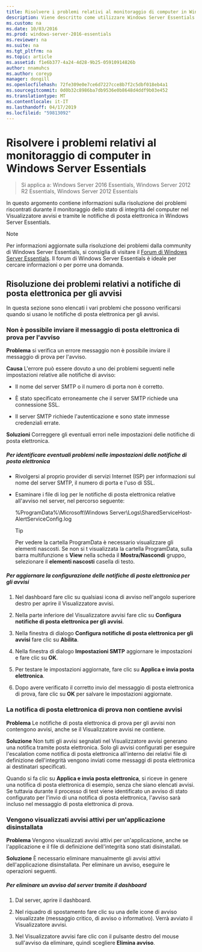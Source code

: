 ```yaml
---
title: Risolvere i problemi relativi al monitoraggio di computer in Windows Server Essentials
description: Viene descritto come utilizzare Windows Server Essentials
ms.custom: na
ms.date: 10/03/2016
ms.prod: windows-server-2016-essentials
ms.reviewer: na
ms.suite: na
ms.tgt_pltfrm: na
ms.topic: article
ms.assetid: f1e6b377-4a24-4d28-9b25-05910914826b
author: nnamuhcs
ms.author: coreyp
manager: dongill
ms.openlocfilehash: 72fe309e0e7ce6d7227cce8b7f2c5dbf018eb4a1
ms.sourcegitcommit: 0d0b32c8986ba7db9536e0b8648d4ddf9b03e452
ms.translationtype: MT
ms.contentlocale: it-IT
ms.lasthandoff: 04/17/2019
ms.locfileid: "59813092"
---
```

# <a name="troubleshoot-computer-monitoring-in-windows-server-essentials"></a>Risolvere i problemi relativi al monitoraggio di computer in Windows Server Essentials

>Si applica a: Windows Server 2016 Essentials, Windows Server 2012 R2 Essentials, Windows Server 2012 Essentials

In questo argomento contiene informazioni sulla risoluzione dei problemi riscontrati durante il monitoraggio dello stato di integrità del computer nel Visualizzatore avvisi e tramite le notifiche di posta elettronica in Windows Server Essentials.  
  
> [!NOTE]
>  Per informazioni aggiornate sulla risoluzione dei problemi dalla community di Windows Server Essentials, si consiglia di visitare il [Forum di Windows Server Essentials](https://social.technet.microsoft.com/Forums/winserveressentials/threads). Il forum di Windows Server Essentials è ideale per cercare informazioni o per porre una domanda.  
  
##  <a name="BKMK_TS"></a> Risoluzione dei problemi relativi a notifiche di posta elettronica per gli avvisi  
 In questa sezione sono elencati i vari problemi che possono verificarsi quando si usano le notifiche di posta elettronica per gli avvisi.  
  
### <a name="cannot-send-the-test-email-for-the-alert"></a>Non è possibile inviare il messaggio di posta elettronica di prova per l'avviso  
 **Problema** si verifica un errore messaggio non è possibile inviare il messaggio di prova per l'avviso.  
  
 **Causa** L'errore può essere dovuto a uno dei problemi seguenti nelle impostazioni relative alle notifiche di avviso:  
  
-   Il nome del server SMTP o il numero di porta non è corretto.  
  
-   È stato specificato erroneamente che il server SMTP richiede una connessione SSL.  
  
-   Il server SMTP richiede l'autenticazione e sono state immesse credenziali errate.  
  
 **Soluzioni** Correggere gli eventuali errori nelle impostazioni delle notifiche di posta elettronica.  
  
##### <a name="to-identify-issues-in-your-email-notification-settings"></a>Per identificare eventuali problemi nelle impostazioni delle notifiche di posta elettronica  
  
-   Rivolgersi al proprio provider di servizi Internet (ISP) per informazioni sul nome del server SMTP, il numero di porta e l'uso di SSL.  
  
-   Esaminare i file di log per le notifiche di posta elettronica relative all'avviso nel server, nel percorso seguente:  
  
     %ProgramData%\Microsoft\Windows Server\Logs\SharedServiceHost-AlertServiceConfig.log  
  
    > [!TIP]
    >  Per vedere la cartella ProgramData è necessario visualizzare gli elementi nascosti. Se non si t visualizzata la cartella ProgramData, sulla barra multifunzione s **View** nella scheda il **Mostra/Nascondi** gruppo, selezionare il **elementi nascosti** casella di testo.  
  
##### <a name="to-update-your-email-notification-setup-for-alerts"></a>Per aggiornare la configurazione delle notifiche di posta elettronica per gli avvisi  
  
1.  Nel dashboard fare clic su qualsiasi icona di avviso nell'angolo superiore destro per aprire il Visualizzatore avvisi.  
  
2.  Nella parte inferiore del Visualizzatore avvisi fare clic su **Configura notifiche di posta elettronica per gli avvisi**.  
  
3.  Nella finestra di dialogo **Configura notifiche di posta elettronica per gli avvisi** fare clic su **Abilita**.  
  
4.  Nella finestra di dialogo **Impostazioni SMTP** aggiornare le impostazioni e fare clic su **OK**.  
  
5.  Per testare le impostazioni aggiornate, fare clic su **Applica e invia posta elettronica**.  
  
6.  Dopo avere verificato il corretto invio del messaggio di posta elettronica di prova, fare clic su **OK** per salvare le impostazioni aggiornate.  
  
### <a name="test-email-notification-does-not-list-any-alerts"></a>La notifica di posta elettronica di prova non contiene avvisi  
 **Problema** Le notifiche di posta elettronica di prova per gli avvisi non contengono avvisi, anche se il Visualizzatore avvisi ne contiene.  
  
 **Soluzione** Non tutti gli avvisi segnalati nel Visualizzatore avvisi generano una notifica tramite posta elettronica. Solo gli avvisi configurati per eseguire l'escalation come notifica di posta elettronica all'interno dei relativi file di definizione dell'integrità vengono inviati come messaggi di posta elettronica ai destinatari specificati.  
  
 Quando si fa clic su **Applica e invia posta elettronica**, si riceve in genere una notifica di posta elettronica di esempio, senza che siano elencati avvisi. Se tuttavia durante il processo di test viene identificato un avviso di stato configurato per l'invio di una notifica di posta elettronica, l'avviso sarà incluso nel messaggio di posta elettronica di prova.  
  
### <a name="active-alerts-are-displayed-for-an-uninstalled-application"></a>Vengono visualizzati avvisi attivi per un'applicazione disinstallata  
 **Problema** Vengono visualizzati avvisi attivi per un'applicazione, anche se l'applicazione e il file di definizione dell'integrità sono stati disinstallati.  
  
 **Soluzione** È necessario eliminare manualmente gli avvisi attivi dell'applicazione disinstallata. Per eliminare un avviso, eseguire le operazioni seguenti.  
  
##### <a name="to-delete-an-alert-from-the-server-by-using-the-dashboard"></a>Per eliminare un avviso dal server tramite il dashboard  
  
1.  Dal server, aprire il dashboard.  
  
2.  Nel riquadro di spostamento fare clic su una delle icone di avviso visualizzate (messaggio critico, di avviso o informativo). Verrà avviato il Visualizzatore avvisi.  
  
3.  Nel Visualizzatore avvisi fare clic con il pulsante destro del mouse sull'avviso da eliminare, quindi scegliere **Elimina avviso**.
